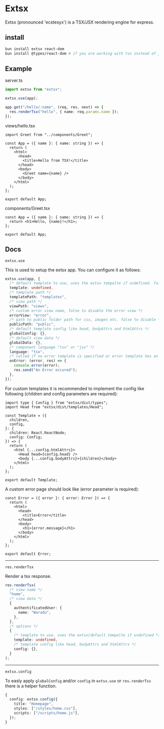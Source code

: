 # Extsx

Extsx (pronounced 'ecstesyx') is a TSX/JSX rendering engine for express.

## install

```bash
bun install extsx react-dom
bun install @types/react-dom # if you are working with tsx instead of jsx
```

## Example

server.ts

```ts
import extsx from "extsx";

extsx.use(app);

app.get("/hello/:name", (req, res, next) => {
  res.renderTsx("hello", { name: req.params.name });
});
```

views/hello.tsx

```tsx
import Greet from "../components/Greet";

const App = ({ name }: { name: string }) => {
  return (
    <html>
      <head>
        <title>Hello from TSX!</title>
      </head>
      <body>
        <Greet name={name} />
      </body>
    </html>
  );
};

export default App;
```

components/Greet.tsx

```tsx
const App = ({ name }: { name: string }) => {
  return <h1>Hello, {name}!</h1>;
};

export default App;
```

## Docs

`extsx.use`

This is used to setup the extsx app. You can configure it as follows:

```ts
extsx.use(app, {
  /* default template to use, uses the extsx tempalte if undefined. false to disable */
  template: undefined,
  /* template path */
  templatePath: "templates",
  /* view path */
  viewPath: "views",
  /* custom error view name, false to disable the error view */
  errorView: "error",
  /* path to public folder path for css, images etc. false to disable */
  publicPath: "public",
  /* default template config like head, bodyAttrs and htmlAttrs */
  globalConfig: {},
  /* default view data */
  globalData: {},
  /* component language "tsx" or "jsx" */
  language: "tsx",
  /* called if no error template is specified or error template has an error */
  onError: (error, res) => {
    console.error(error);
    res.send("An Error occured");
  },
});
```

For custom templates it is recommended to implement the config like following (children and config parameters are required):

```tsx
import type { Config } from "extsx/dist/types";
import Head from "extsx/dist/templates/Head";

const Template = ({
  children,
  config,
}: {
  children: React.ReactNode;
  config: Config;
}) => {
  return (
    <html {...config.htmlAttrs}>
      <Head head={config.head} />
      <body {...config.bodyAttrs}>{children}</body>
    </html>
  );
};

export default Template;
```

A custom error page should look like (error parameter is required):

```tsx
const Error = ({ error }: { error: Error }) => {
  return (
    <html>
      <head>
        <title>Error</title>
      </head>
      <body>
        <h1>{error.message}</h1>
      </body>
    </html>
  );
};

export default Error;
```

---

`res.renderTsx`

Render a tsx response.

```ts
res.renderTsx(
  /* view name */
  "home",
  /* view data */
  {
    authentificatedUser: {
      name: "Waradu",
    },
  },
  /* options */
  {
    /* template to use, uses the extsx/default tempalte if undefined */
    template: undefined,
    /* template config like head, bodyAttrs and htmlAttrs */
    config: {},
  }
);
```

---

`extsx.config`

To easly apply `globalConfig` and/or `config` in `extsx.use` or `res.renderTsx` there is a helper function.

```ts
{
  config: extsx.config({
    title: "Homepage",
    styles: ["/styles/home.css"],
    scripts: ["/scripts/home.js"],
  });
}
```
